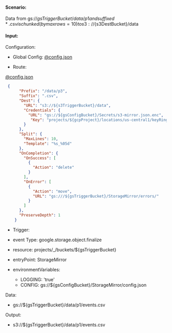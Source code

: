 #### Scenario:

Data from gs://${gsTriggerBucket}/data/p1 and suffixed *.csv is chunked (by max rows=10) to s3://${s3DestBucket}/data

#### Input:

Configuration:

* Global Config: [@config,json](../../../config/gs.json)

* Route:

[@config,json](../../../config/gs.json)
```json
 {
      "Prefix": "/data/p3",
      "Suffix": ".csv",
      "Dest": {
        "URL": "s3://${s3TriggerBucket}/data",
        "Credentials": {
          "URL": "gs://${gsConfigBucket}/Secrets/s3-mirror.json.enc",
           "Key": "projects/${gcpProject}/locations/us-central1/keyRings/${gsPrefix}_ring/cryptoKeys/${gsPrefix}_key"
        }
      },
      "Split": {
        "MaxLines": 10,
        "Template": "%s_%05d"
      },
      "OnCompletion": {
        "OnSuccess": [
          {
            "Action": "delete"
          }
        ],
        "OnError": [
          {
            "Action": "move",
            "URL": "gs:///${gsTriggerBucket}/StorageMirror/errors/"
          }
        ]
      },
      "PreserveDepth": 1
    }
```
 

* Trigger:

* event Type: google.storage.object.finalize
* resource: projects/_/buckets/${gsTriggerBucket}
* entryPoint: StorageMirror
* environmentVariables:
  - LOGGING: 'true'
  - CONFIG: gs://${gsConfigBucket}/StorageMirror/config.json
 


Data:
- gs://${gsTriggerBucket}/data/p1/events.csv


Output:
- s3://${gsTriggerBucket}/data/p1/events.csv